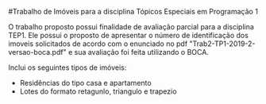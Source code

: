 #Trabalho de Imóveis para a disciplina Tópicos Especiais em Programação 1

O trabalho proposto possui finalidade de avaliação parcial para a disciplina TEP1. Ele possui o proposto de apresentar o número de identificação dos imoveis solicitados de acordo com o enunciado no pdf "Trab2-TP1-2019-2-versao-boca.pdf" e sua avaliação foi feita utilizando o BOCA.

Inclui os seguintes tipos de imóveis:
* Residências do tipo casa e apartamento
* Lotes do formato retagunlo, triangulo e trapezio



